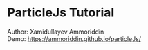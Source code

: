 # ParticleJs Tutorial
Author: Xamidullayev Ammoriddin
<br>
Demo: https://ammoriddin.github.io/particleJs/
